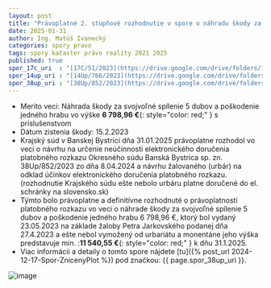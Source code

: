 ```yaml
---
layout: post
title: "Právoplatné 2. stupňové rozhodnutie v spore o náhradu škody za vypílenie stromov v lokalite mun. skladu"
date: 2025-01-31
author: Ing. Matúš Ivanecký
categories: spory pravo 
tags: spory kataster právo reality 2021 2025
published: true
spor_17c_uri  : "[17C/51/2023](https://drive.google.com/drive/folders/1P0l9AvJgUXxDmph6hbXsQJxx_oO7SaN1?usp=drive_link)"
spor_14up_uri : "[14Up/766/2023](https://drive.google.com/drive/folders/1kADN_QFOKzfmAWeoaPRK5fYchv8QnZtX?usp=drive_link)"
spor_38up_uri : "[38Up/852/2023](https://drive.google.com/drive/folders/1fCQf_fmrxJvqXsCCYWJSixGW8W0mTUiR?usp=drive_link)"
---
```


- Merito veci: Náhrada škody za svojvoľné spílenie 5 dubov a poškodenie jedného hrabu vo výške **6 798,96 €**{: style="color: red;" } s príslušenstvom
- Dátum zistenia škody: 15.2.2023
- Krajský súd v Banskej Bystrici dňa 31.01.2025 právoplatne rozhodol vo veci o návrhu na určenie neúčinnosti elektronického doručenia platobného rozkazu Okresného súdu Banská Bystrica sp. zn. 38Up/852/2023
  zo dňa 8.04.2024 a návrhu žalovaného (urbár) na odklad účinkov elektronického doručenia platobného rozkazu. (rozhodnutie Krajského súdu ešte nebolo urbáru platne doručené do el. schránky na slovensko.sk)
- Týmto bolo právoplatne a definitívne rozhodnuté o právoplatnosti platobného rozkazu vo veci o náhrade škody za svojvoľné spílenie 5 dubov a poškodenie jedného hrabu 6 798,96 €, ktorý bol vydaný 23.05.2023 na základe žaloby Petra Jarkovského podanej dňa 27.4.2023
  a ešte nebol vymožený od urbariátu a monentáne jeho výška predstavuje min. :**11 540,55 €**{: style="color: red;" } k dňu 31.1.2025.
- Viac informácii a detaily o tomto spore nájdete [tu]({% post_url 2024-12-17-Spor-ZnicenyPlot %}) pod značkou: {{ page.spor_38up_uri }}.

![image](https://github.com/user-attachments/assets/380d187c-89cd-4961-b266-889d31e2c17f)

